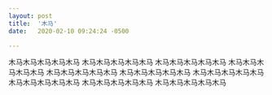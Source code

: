 ```yaml
---
layout: post
title:  '木马'
date:   2020-02-10 09:24:24 -0500

---
```


木马木马木马木马木马
木马木马木马木马木马
木马木马木马木马木马
木马木马木马木马木马
木马木马木马木马木马
木马木马木马木马木马
木马木马木马木马木马
木马木马木马木马木马
木马木马木马木马木马
木马木马木马木马木马
